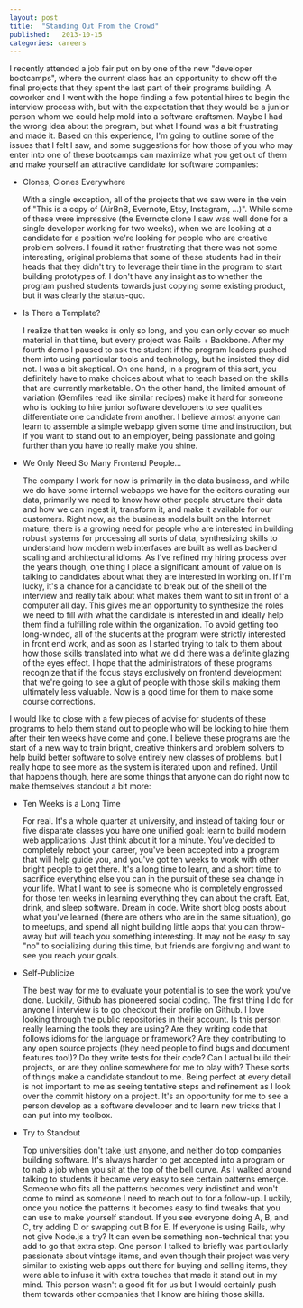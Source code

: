 ```yaml
---
layout: post
title:  "Standing Out From the Crowd"
published:   2013-10-15
categories: careers
---
```


I recently attended a job fair put on by one of the new "developer bootcamps", where the current class has an opportunity to show off the final projects that they spent the last part of their programs building.  A coworker and I went with the hope finding a few potential hires to begin the interview process with, but with the expectation that they would be a junior person whom we could help mold into a software craftsmen.  Maybe I had the wrong idea about the program, but what I found was a bit frustrating and made it.  Based on this experience, I'm going to outline some of the issues that I felt I saw, and some suggestions for how those of you who may enter into one of these bootcamps can maximize what you get out of them and make yourself an attractive candidate for software companies:

* Clones, Clones Everywhere

  With a single exception, all of the projects that we saw were in the vein of "This is a copy of (AirBnB, Evernote, Etsy, Instagram, ...)". While some of these were impressive (the Evernote clone I saw was well done for a single developer working for two weeks), when we are looking at a candidate for a position we're looking for people who are creative problem solvers.  I found it rather frustrating that there was not some interesting, original problems that some of these students had in their heads that they didn't try to leverage their time in the program to start building prototypes of.  I don't have any insight as to whether the program pushed students towards just copying some existing product, but it was clearly the status-quo.

* Is There a Template?

  I realize that ten weeks is only so long, and you can only cover so much material in that time, but every project was Rails + Backbone.  After my fourth demo I paused to ask the student if the program leaders pushed them into using particular tools and technology, but he insisted they did not.  I was a bit skeptical.  On one hand, in a program of this sort, you definitely have to make choices about what to teach based on the skills that are currently marketable.  On the other hand, the limited amount of variation (Gemfiles read like similar recipes) make it hard for someone who is looking to hire junior software developers to see qualities differentiate one candidate from another.  I believe almost anyone can learn to assemble a simple webapp given some time and instruction, but if you want to stand out to an employer, being passionate and going further than you have to really make you shine.

* We Only Need So Many Frontend People...

  The company I work for now is primarily in the data business, and while we do have some internal webapps we have for the editors curating our data, primarily we need to know how other people structure their data and how we can ingest it, transform it, and make it available for our customers.  Right now, as the business models built on the Internet mature, there is a growing need for people who are interested in building robust systems for processing all sorts of data, synthesizing skills to understand how modern web interfaces are built as well as backend scaling and architectural idioms.  As I've refined my hiring process over the years though, one thing I place a significant amount of value on is talking to candidates about what they are interested in working on.  If I'm lucky, it's a chance for a candidate to break out of the shell of the interview and really talk about what makes them want to sit in front of a computer all day.  This gives me an opportunity to synthesize the roles we need to fill with what the candidate is interested in and ideally help them find a fulfilling role within the organization.  To avoid getting too long-winded, all of the students at the program were strictly interested in front end work, and as soon as I started trying to talk to them about how those skills translated into what we did there was a definite glazing of the eyes effect.  I hope that the administrators of these programs recognize that if the focus stays exclusively on frontend development that we're going to see a glut of people with those skills making them ultimately less valuable.  Now is a good time for them to make some course corrections.

I would like to close with a few pieces of advise for students of these programs to help them stand out to people who will be looking to hire them after their ten weeks have come and gone.  I believe these programs are the start of a new way to train bright, creative thinkers and problem solvers to help build better software to solve entirely new classes of problems, but I really hope to see more as the system is iterated upon and refined.  Until that happens though, here are some things that anyone can do right now to make themselves standout a bit more:

* Ten Weeks is a Long Time
  
  For real.  It's a whole quarter at university, and instead of taking four or five disparate classes you have one unified goal: learn to build modern web applications.  Just think about it for a minute.  You've decided to completely reboot your career, you've been accepted into a program that will help guide you, and you've got ten weeks to work with other bright people to get there.  It's a long time to learn, and a short time to sacrifice everything else you can in the pursuit of these sea change in your life.  What I want to see is someone who is completely engrossed for those ten weeks in learning everything they can about the craft.  Eat, drink, and sleep software.  Dream in code. Write short blog posts about what you've learned (there are others who are in the same situation), go to meetups, and spend all night building little apps that you can throw-away but will teach you something interesting.  It may not be easy to say "no" to socializing during this time, but friends are forgiving and want to see you reach your goals.

* Self-Publicize

  The best way for me to evaluate your potential is to see the work you've done.  Luckily, Github has pioneered social coding.  The first thing I do for anyone I interview is to go checkout their profile on Github.  I love looking through the public repositories in their account.  Is this person really learning the tools they are using? Are they writing code that follows idioms for the language or framework?  Are they contributing to any open source projects (they need people to find bugs and document features too!)?  Do they write tests for their code?  Can I actual build their projects, or are they online somewhere for me to play with?  These sorts of things make a candidate standout to me.  Being perfect at every detail is not important to me as seeing tentative steps and refinement as I look over the commit history on a project.  It's an opportunity for me to see a person develop as a software developer and to learn new tricks that I can put into my toolbox.

* Try to Standout

  Top universities don't take just anyone, and neither do top companies building software.  It's always harder to get accepted into a program or to nab a job when you sit at the top of the bell curve.  As I walked around talking to students it became very easy to see certain patterns emerge.  Someone who fits all the patterns becomes very indistinct and won't come to mind as someone I need to reach out to for a follow-up.  Luckily, once you notice the patterns it becomes easy to find tweaks that you can use to make yourself standout.  If you see everyone doing A, B, and C, try adding D or swapping out B for E.  If everyone is using Rails, why not give Node.js a try?  It can even be something non-technical that you add to go that extra step.  One person I talked to briefly was particularly passionate about vintage items, and even though their project was very similar to existing web apps out there for buying and selling items, they were able to infuse it with extra touches that made it stand out in my mind.  This person wasn't a good fit for us but I would certainly push them towards other companies that I know are hiring those skills.